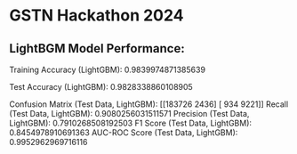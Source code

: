 # GSTN Hackathon 2024
## LightBGM Model Performance:

Training Accuracy (LightGBM): 0.9839974871385639

Test Accuracy (LightGBM): 0.9828338860108905

Confusion Matrix (Test Data, LightGBM):
[[183726   2436]
 [   934   9221]]
Recall (Test Data, LightGBM): 0.9080256031511571
Precision (Test Data, LightGBM): 0.7910268508192503
F1 Score (Test Data, LightGBM): 0.8454978910691363
AUC-ROC Score (Test Data, LightGBM): 0.9952962969716116
